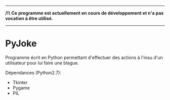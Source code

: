 -----------------------------------------------------------------------------------------------
__/!\ Ce programme est actuellement en cours de développement et n'a pas vocation à être utilisé.__

-----------------------------------------------------------------------------------------------
# PyJoke
Programme écrit en Python permettant d'effectuer des actions à l'insu d'un utilisateur pour lui faire une blague.

Dépendances (Python2.7):
* Tkinter
* Pygame
* PIL


